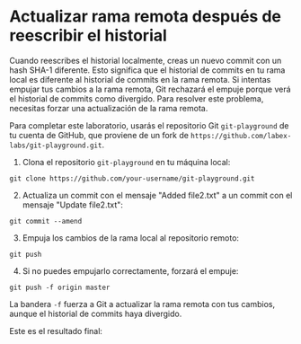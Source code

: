 # Actualizar rama remota después de reescribir el historial

Cuando reescribes el historial localmente, creas un nuevo commit con un hash SHA-1 diferente. Esto significa que el historial de commits en tu rama local es diferente al historial de commits en la rama remota. Si intentas empujar tus cambios a la rama remota, Git rechazará el empuje porque verá el historial de commits como divergido. Para resolver este problema, necesitas forzar una actualización de la rama remota.

Para completar este laboratorio, usarás el repositorio Git `git-playground` de tu cuenta de GitHub, que proviene de un fork de `https://github.com/labex-labs/git-playground.git`.

1. Clona el repositorio `git-playground` en tu máquina local:

```shell
git clone https://github.com/your-username/git-playground.git
```

2. Actualiza un commit con el mensaje "Added file2.txt" a un commit con el mensaje "Update file2.txt":

```shell
git commit --amend
```

3. Empuja los cambios de la rama local al repositorio remoto:

```shell
git push
```

4. Si no puedes empujarlo correctamente, forzará el empuje:

```shell
git push -f origin master
```

La bandera `-f` fuerza a Git a actualizar la rama remota con tus cambios, aunque el historial de commits haya divergido.

Este es el resultado final:

```shell

```
